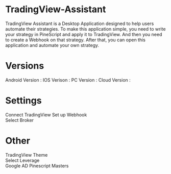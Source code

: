 # TradingView-Assistant
TradingView Assistant is a Desktop Application designed to help users automate their strategies. To make this application simple, you need to write your strategy in PineScript and apply it to TradingView. And then you need to create a Webhook on that strategy. After that, you can open this application and automate your own strategy.

# Versions
Android Version :
IOS Verison : 
PC Version :
Cloud Version :

# Settings
Connect TradingView
Set up Webhook  
Select Broker  

# Other
TradingView Theme  
Select Leverage  
Google AD 
Pinescript Masters
